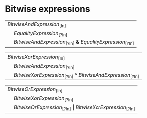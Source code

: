 # Bitwise expressions

<table>
    <tr>
        <td colspan="2"><i>BitwiseAndExpression</i><sub>[In]</sub></td>
    </tr>
    <tr>
        <td>&nbsp;</td><td><i>EqualityExpression</i><sub>[?In]</sub></td>
    </tr>
    <tr>
        <td>&nbsp;</td><td><i>BitwiseAndExpression</i><sub>[?In]</sub> <b>&amp;</b> <i>EqualityExpression</i><sub>[?In]</sub></td>
    </tr>
</table>

<table>
    <tr>
        <td colspan="2"><i>BitwiseXorExpression</i><sub>[In]</sub></td>
    </tr>
    <tr>
        <td>&nbsp;</td><td><i>BitwiseAndExpression</i><sub>[?In]</sub></td>
    </tr>
    <tr>
        <td>&nbsp;</td><td><i>BitwiseXorExpression</i><sub>[?In]</sub> <b>^</b> <i>BitwiseAndExpression</i><sub>[?In]</sub></td>
    </tr>
</table>

<table>
    <tr>
        <td colspan="2"><i>BitwiseOrExpression</i><sub>[In]</sub></td>
    </tr>
    <tr>
        <td>&nbsp;</td><td><i>BitwiseXorExpression</i><sub>[?In]</sub></td>
    </tr>
    <tr>
        <td>&nbsp;</td><td><i>BitwiseOrExpression</i><sub>[?In]</sub> <b>|</b> <i>BitwiseXorExpression</i><sub>[?In]</sub></td>
    </tr>
</table>
